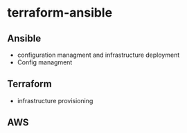 # terraform-ansible
## Ansible
- configuration managment and infrastructure deployment
- Config managment

## Terraform
- infrastructure provisioning

## AWS
